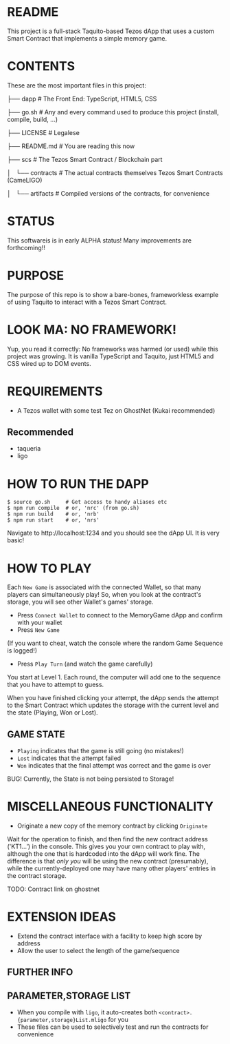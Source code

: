 # README

This project is a full-stack Taquito-based Tezos dApp that uses a custom Smart Contract that implements a simple memory game.

# CONTENTS

These are the most important files in this project:

├── dapp                  # The Front End: TypeScript, HTML5, CSS

├── go.sh                 # Any and every command used to produce this project (install, compile, build, ...)

├── LICENSE               # Legalese

├── README.md             # You are reading this now

├── scs                   # The Tezos Smart Contract / Blockchain part

│   └── contracts         #   The actual contracts themselves Tezos Smart Contracts (CameLIGO)

│   └── artifacts         #   Compiled versions of the contracts, for convenience

# STATUS

This softwareis is in early ALPHA status! Many improvements are forthcoming!!

# PURPOSE

The purpose of this repo is to show a bare-bones, frameworkless example of using Taquito to interact with a Tezos Smart Contract.

# LOOK MA: NO FRAMEWORK!

Yup, you read it correctly: No frameworks was harmed (or used) while this project was growing. It is vanilla TypeScript and Taquito, just HTML5 and CSS wired up to DOM events.

# REQUIREMENTS

* A Tezos wallet with some test Tez on GhostNet (Kukai recommended)

## Recommended

* taqueria
* ligo

# HOW TO RUN THE DAPP

```
$ source go.sh     # Get access to handy aliases etc
$ npm run compile  # or, 'nrc' (from go.sh)
$ npm run build    # or, 'nrb'
$ npm run start    # or, 'nrs'
```

Navigate to http://localhost:1234 and you should see the dApp UI. It is very basic!

# HOW TO PLAY

Each `New Game` is associated with the connected Wallet, so that many players can simultaneously play! So, when you look at the contract's storage, you will see other Wallet's games' storage.

* Press `Connect Wallet` to connect to the MemoryGame dApp and confirm with your wallet
* Press `New Game`

(If you want to cheat, watch the console where the random Game Sequence is logged!)

* Press `Play Turn` (and watch the game carefully)

You start at Level 1. Each round, the computer will add one to the sequence that you have to attempt to guess.

When you have finished clicking your attempt, the dApp sends the attempt to the Smart Contract which updates the storage with the current level and the state (Playing, Won or Lost).

## GAME STATE

* `Playing` indicates that the game is still going (no mistakes!)
* `Lost` indicates that the attempt failed
* `Won` indicates that the final attempt was correct and the game is over

BUG! Currently, the State is not being persisted to Storage!

# MISCELLANEOUS FUNCTIONALITY

* Originate a new copy of the memory contract by clicking `Originate`

Wait for the operation to finish, and then find the new contract address ('KT1...') in the console. This gives you your own contract to play with, although the one that is hardcoded into the dApp will work fine. The difference is that *only you* will be using the new contract (presumably), while the currently-deployed one may have many other players' entries in the contract storage.

TODO: Contract link on ghostnet

# EXTENSION IDEAS

* Extend the contract interface with a facility to keep high score by address
* Allow the user to select the length of the game/sequence

## FURTHER INFO

## PARAMETER,STORAGE LIST

* When you compile with `ligo`, it auto-creates both `<contract>.{parameter,storage}List.mligo` for you
* These files can be used to selectively test and run the contracts for convenience
